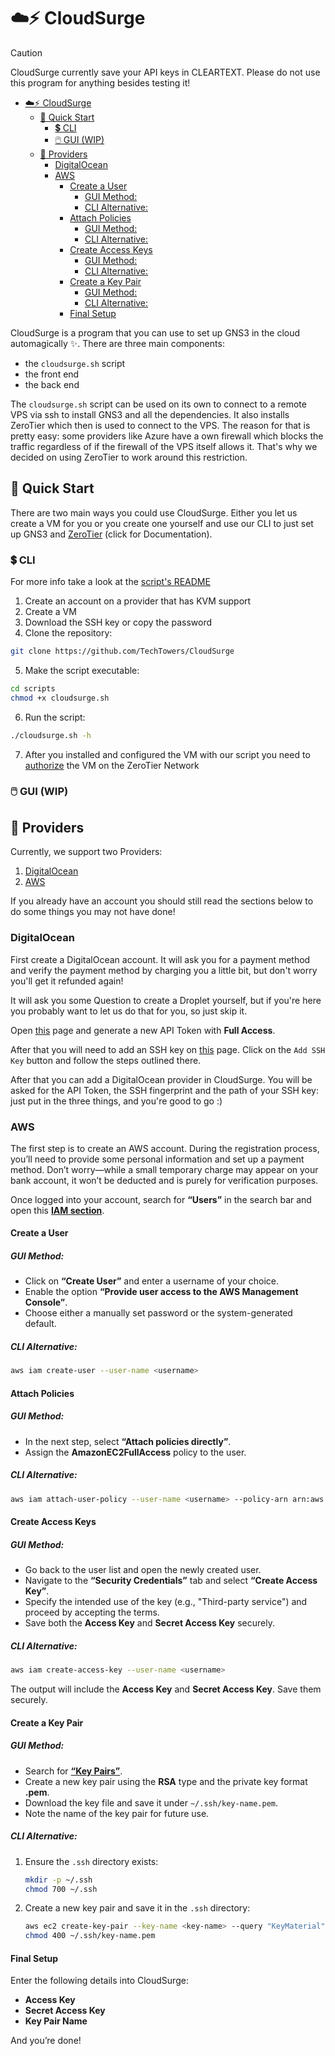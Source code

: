 # ☁️⚡ CloudSurge

> [!CAUTION]
> CloudSurge currently save your API keys in CLEARTEXT. Please do not use this
> program for anything besides testing it!

<!--toc:start-->

- [☁️⚡ CloudSurge](#️-cloudsurge)
  - [🚀 Quick Start](#🚀-quick-start)
    - [💲 CLI](#💲-cli)
    - [🖱️ GUI (WIP)](#🖱️-gui-wip)
  - [💽 Providers](#💽-providers)
    - [DigitalOcean](#digitalocean)
    - [AWS](#aws)
      - [Create a User](#create-a-user)
        - [GUI Method:](#gui-method)
        - [CLI Alternative:](#cli-alternative)
      - [Attach Policies](#attach-policies)
        - [GUI Method:](#gui-method)
        - [CLI Alternative:](#cli-alternative)
      - [Create Access Keys](#create-access-keys)
        - [GUI Method:](#gui-method)
        - [CLI Alternative:](#cli-alternative)
      - [Create a Key Pair](#create-a-key-pair)
        - [GUI Method:](#gui-method)
        - [CLI Alternative:](#cli-alternative)
      - [Final Setup](#final-setup)

<!--toc:end-->

CloudSurge is a program that you can use to set up GNS3 in the cloud
automagically ✨. There are three main components:

- the `cloudsurge.sh` script
- the front end
- the back end

The `cloudsurge.sh` script can be used on its own to connect to a remote VPS
via ssh to install GNS3 and all the dependencies. It also installs ZeroTier
which then is used to connect to the VPS. The reason for that is pretty easy:
some providers like Azure have a own firewall which blocks the traffic
regardless of if the firewall of the VPS itself allows it. That's why we
decided on using ZeroTier to work around this restriction.

## 🚀 Quick Start

There are two main ways you could use CloudSurge. Either you let us create a VM
for you or you create one yourself and use our CLI to just set up GNS3 and
[ZeroTier](https://www.zerotier.com/) (click for Documentation).

### 💲 CLI

For more info take a look at the [script's README](/scripts/README.md)

1. Create an account on a provider that has KVM support
2. Create a VM
3. Download the SSH key or copy the password
4. Clone the repository:

```bash
git clone https://github.com/TechTowers/CloudSurge
```

5. Make the script executable:

```bash
cd scripts
chmod +x cloudsurge.sh
```

6. Run the script:

```bash
./cloudsurge.sh -h
```

7. After you installed and configured the VM with our script you need to
   [authorize](https://docs.zerotier.com/start#authorize-your-device-on-your-network)
   the VM on the ZeroTier Network

### 🖱️ GUI (WIP)

## 💽 Providers

Currently, we support two Providers:

1. [DigitalOcean](www.digitalocean.com/)
2. [AWS](aws.amazon.com)

If you already have an account you should still read the sections below to do some things you may not have done!

### DigitalOcean

First create a DigitalOcean account. It will ask you for a payment method and verify the payment method by charging you a little bit, but don't worry you'll get it refunded again!

It will ask you some Question to create a Droplet yourself, but if you're here you probably want to let us do that for you, so just skip it.

Open [this](https://cloud.digitalocean.com/account/api/tokens) page and generate a new API Token with **Full Access**.

After that you will need to add an SSH key on [this](https://cloud.digitalocean.com/account/security) page. Click on the `Add SSH Key` button and follow the steps outlined there.

After that you can add a DigitalOcean provider in CloudSurge. You will be asked for the API Token, the SSH fingerprint and the path of your SSH key: just put in the three things, and you're good to go :)

### AWS

The first step is to create an AWS account. During the registration process, you’ll need to provide some personal information and set up a payment method. Don’t worry—while a small temporary charge may appear on your bank account, it won’t be deducted and is purely for verification purposes.

Once logged into your account, search for **“Users”** in the search bar and open this [**IAM section**](https://us-east-1.console.aws.amazon.com/iam/home?region=eu-north-1#/users).

#### Create a User

##### GUI Method:

- Click on **“Create User”** and enter a username of your choice.
- Enable the option **“Provide user access to the AWS Management Console”**.
- Choose either a manually set password or the system-generated default.

##### CLI Alternative:

```bash
aws iam create-user --user-name <username>
```

#### Attach Policies

##### GUI Method:

- In the next step, select **“Attach policies directly”**.
- Assign the **AmazonEC2FullAccess** policy to the user.

##### CLI Alternative:

```bash
aws iam attach-user-policy --user-name <username> --policy-arn arn:aws:iam::aws:policy/AmazonEC2FullAccess
```

#### Create Access Keys

##### GUI Method:

- Go back to the user list and open the newly created user.
- Navigate to the **“Security Credentials”** tab and select **“Create Access Key”**.
- Specify the intended use of the key (e.g., "Third-party service") and proceed by accepting the terms.
- Save both the **Access Key** and **Secret Access Key** securely.

##### CLI Alternative:

```bash
aws iam create-access-key --user-name <username>
```

The output will include the **Access Key** and **Secret Access Key**. Save them securely.

#### Create a Key Pair

##### GUI Method:

- Search for [**“Key Pairs”**](https://eu-north-1.console.aws.amazon.com/ec2/home?region=eu-north-1#KeyPairs:).
- Create a new key pair using the **RSA** type and the private key format **.pem**.
- Download the key file and save it under `~/.ssh/key-name.pem`.
- Note the name of the key pair for future use.

##### CLI Alternative:

1. Ensure the `.ssh` directory exists:
   ```bash
   mkdir -p ~/.ssh
   chmod 700 ~/.ssh
   ```
2. Create a new key pair and save it in the `.ssh` directory:
   ```bash
   aws ec2 create-key-pair --key-name <key-name> --query "KeyMaterial" --output text > ~/.ssh/key-name.pem
   chmod 400 ~/.ssh/key-name.pem
   ```

#### Final Setup

Enter the following details into CloudSurge:

- **Access Key**
- **Secret Access Key**
- **Key Pair Name**

And you’re done!
